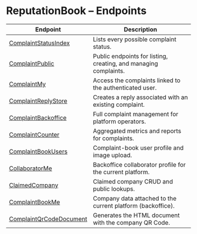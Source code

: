 # ReputationBook – Endpoints

| Endpoint | Description |
| -------- | ----------- |
| [ComplaintStatusIndex](ComplaintStatusIndex.md) | Lists every possible complaint status. |
| [ComplaintPublic](ComplaintPublic.md) | Public endpoints for listing, creating, and managing complaints. |
| [ComplaintMy](ComplaintMy.md) | Access the complaints linked to the authenticated user. |
| [ComplaintReplyStore](ComplaintReplyStore.md) | Creates a reply associated with an existing complaint. |
| [ComplaintBackoffice](ComplaintBackoffice.md) | Full complaint management for platform operators. |
| [ComplaintCounter](ComplaintCounter.md) | Aggregated metrics and reports for complaints. |
| [ComplaintBookUsers](ComplaintBookUsers.md) | Complaint-book user profile and image upload. |
| [CollaboratorMe](CollaboratorMe.md) | Backoffice collaborator profile for the current platform. |
| [ClaimedCompany](ClaimedCompany.md) | Claimed company CRUD and public lookups. |
| [ComplaintBookMe](ComplaintBookMe.md) | Company data attached to the current platform (backoffice). |
| [ComplaintQrCodeDocument](ComplaintQrCodeDocument.md) | Generates the HTML document with the company QR Code. |
